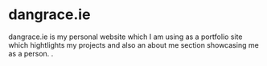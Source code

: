 # dangrace.ie
dangrace.ie is my personal website which I am using as a portfolio site which hightlights my projects and also an about me section showcasing me as a person.
.
